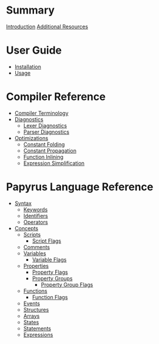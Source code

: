 # Summary

[Introduction](./introduction.md)
[Additional Resources](./Additional_Resources.md)

# User Guide

- [Installation]()
- [Usage]()

# Compiler Reference

- [Compiler Terminology](./Compiler_Reference/Compiler_Terminology.md)
- [Diagnostics](./Compiler_Reference/Diagnostics/index.md)
  - [Lexer Diagnostics](./Compiler_Reference/Diagnostics/Lexer_Diagnostics.md)
  - [Parser Diagnostics](./Compiler_Reference/Diagnostics/Parser_Diagnostics.md)
- [Optimizations](./Compiler_Reference/Optimizations/index.md)
  - [Constant Folding](./Compiler_Reference/Optimizations/Constant_Folding.md)
  - [Constant Propagation](./Compiler_Reference/Optimizations/Constant_Propagation.md)
  - [Function Inlining](./Compiler_Reference/Optimizations/Function_Inlining.md)
  - [Expression Simplification](./Compiler_Reference/Optimizations/Expression_Simplification.md)

# Papyrus Language Reference

- [Syntax]()
  - [Keywords]()
  - [Identifiers]()
  - [Operators]()
- [Concepts]()
  - [Scripts]()
    - [Script Flags]()
  - [Comments]()
  - [Variables]()
    - [Variable Flags]()
  - [Properties]()
    - [Property Flags]()
    - [Property Groups]()
      - [Property Group Flags]()
  - [Functions]()
    - [Function Flags]()
  - [Events]()
  - [Structures]()
  - [Arrays]()
  - [States]()
  - [Statements]()
  - [Expressions]()
